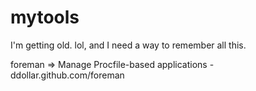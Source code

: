 # mytools
I'm getting old. lol, and I need a way to remember all this.

foreman => Manage Procfile-based applications - ddollar.github.com/foreman
